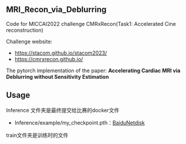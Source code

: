 ## MRI_Recon_via_Deblurring

Code for MICCAI2022 challenge CMRxRecon(Task1: Accelerated Cine reconstruction)

Challenge website: 
 - https://stacom.github.io/stacom2023/
 - https://cmrxrecon.github.io/

The pytorch implementation of the paper: **Accelerating Cardiac MRI via Deblurring without Sensitivity Estimation**

## Usage

Inference 文件夹是最终提交给比赛的docker文件
 - Inference/example/my_checkpoint.pth：[BaiduNetdisk](https://pan.baidu.com/s/1VVqj8zFuY94QacqTbFsDHw?pwd=s66w)

train文件夹是训练时的文件